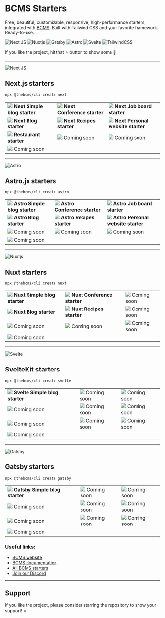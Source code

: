 # BCMS Starters

Free, beautiful, customizable, responsive, high-performance starters, integrated with [BCMS](https://github.com/bcms/cms).
Built with Tailwind CSS and your favorite framework. Ready-to-use.

![Next JS](https://img.shields.io/badge/Next-black?style=for-the-badge&logo=next.js&logoColor=white) ![Nuxtjs](https://img.shields.io/badge/Nuxt-002E3B?style=for-the-badge&logo=nuxtdotjs&logoColor=%2300DC82) ![Gatsby](https://img.shields.io/badge/Gatsby-%23663399.svg?style=for-the-badge&logo=gatsby&logoColor=white) ![Astro](https://img.shields.io/badge/astro-212227.svg?style=for-the-badge&logo=astro&logoColor=white) ![Svelte](https://img.shields.io/badge/svelte-%23f1413d.svg?style=for-the-badge&logo=svelte&logoColor=white) ![TailwindCSS](https://img.shields.io/badge/tailwindcss-%2338B2AC.svg?style=for-the-badge&logo=tailwind-css&logoColor=white)

If you like the project, hit that ⭐ button to show some 💛

---

![Next JS](https://img.shields.io/badge/Next-black?style=for-the-badge&logo=next.js&logoColor=white)

## Next.js starters

```bash
npx @thebcms/cli create next
```

|     |     |     |
| --- | --- | --- |
| [![](https://github.com/user-attachments/assets/ee443126-01b8-4a27-941a-f88984504f3c)](/next/simple-blog) **Next Simple blog starter** | [![](https://user-images.githubusercontent.com/15079459/274629022-0d402324-b0a5-4c26-b5a0-5f89aabaa31a.png)](/next/conference) **Next Conference starter** | [![](https://user-images.githubusercontent.com/15079459/274629056-f0baa4c5-d982-46df-91f9-89dd986c48a0.png)](/next/job-board) **Next Job board starter**
| [![](https://user-images.githubusercontent.com/15079459/274629077-cca186cb-b06a-46cf-8b8a-6f2f4efd03b0.png)](/next/blog) **Next Blog starter** | [![](https://user-images.githubusercontent.com/15079459/274629098-a135d9f1-b9ac-48ee-81d6-89d0b83a5f41.png)](/next/recipes) **Next Recipes starter** | [![](https://user-images.githubusercontent.com/15079459/274629159-764e33bc-83dd-487c-95ea-5224a9e263fb.png)](/next/personal) **Next Personal website starter**
| [![](https://user-images.githubusercontent.com/15079459/274629184-8ed30c1e-9001-48f3-8a39-b5276cbf7104.png)](/next/restaurant) **Restaurant starter** | [![](https://user-images.githubusercontent.com/15079459/274629203-68c2be61-fe6d-4b52-bca0-2f6201e73009.png)](#) Coming soon | [![](https://user-images.githubusercontent.com/15079459/274629127-89832762-1a00-4169-b8ef-13731325f81f.png)](#) Coming soon 
| [![](https://github.com/bcms/starters/assets/15079459/652d6e4f-5676-4ba6-ba36-13933ce76b37)](#) Coming soon |   |

---

![Astro](https://img.shields.io/badge/astro-212227.svg?style=for-the-badge&logo=astro&logoColor=white)

## Astro.js starters

```bash
npx @thebcms/cli create astro
```

|     |     |     |
| --- | --- | --- |
| [![](https://github.com/user-attachments/assets/ee443126-01b8-4a27-941a-f88984504f3c)](/astro/simple-blog) **Astro Simple blog starter** | [![](https://user-images.githubusercontent.com/15079459/274629022-0d402324-b0a5-4c26-b5a0-5f89aabaa31a.png)](/astro/conference) **Astro Conference starter** | [![](https://user-images.githubusercontent.com/15079459/274629056-f0baa4c5-d982-46df-91f9-89dd986c48a0.png)](/astro/job-board) **Astro Job board starter**
| [![](https://user-images.githubusercontent.com/15079459/274629077-cca186cb-b06a-46cf-8b8a-6f2f4efd03b0.png)](/astro/blog) **Astro Blog starter** | [![](https://user-images.githubusercontent.com/15079459/274629098-a135d9f1-b9ac-48ee-81d6-89d0b83a5f41.png)](/astro/recipes) **Astro Recipes starter** | [![](https://user-images.githubusercontent.com/15079459/274629159-764e33bc-83dd-487c-95ea-5224a9e263fb.png)](/astro/personal) **Astro Personal website starter**
| [![](https://user-images.githubusercontent.com/15079459/274629184-8ed30c1e-9001-48f3-8a39-b5276cbf7104.png)](#) Coming soon | [![](https://user-images.githubusercontent.com/15079459/274629203-68c2be61-fe6d-4b52-bca0-2f6201e73009.png)](#) Coming soon | [![](https://user-images.githubusercontent.com/15079459/274629127-89832762-1a00-4169-b8ef-13731325f81f.png)](#) Coming soon 
| [![](https://github.com/bcms/starters/assets/15079459/652d6e4f-5676-4ba6-ba36-13933ce76b37)](#) Coming soon |   |

---

![Nuxtjs](https://img.shields.io/badge/Nuxt-002E3B?style=for-the-badge&logo=nuxtdotjs&logoColor=%2300DC82)

## Nuxt starters

```bash
npx @thebcms/cli create nuxt
```

|     |     |     |
| --- | --- | --- |
| [![](https://github.com/user-attachments/assets/ee443126-01b8-4a27-941a-f88984504f3c)](/nuxt/simple-blog) **Nuxt Simple blog starter** | [![](https://user-images.githubusercontent.com/15079459/274629022-0d402324-b0a5-4c26-b5a0-5f89aabaa31a.png)](/nuxt/conference) **Nuxt Conference starter** | [![](https://user-images.githubusercontent.com/15079459/274629056-f0baa4c5-d982-46df-91f9-89dd986c48a0.png)](#) Coming soon
| [![](https://user-images.githubusercontent.com/15079459/274629077-cca186cb-b06a-46cf-8b8a-6f2f4efd03b0.png)](/nuxt/blog) **Nuxt Blog starter** | [![](https://user-images.githubusercontent.com/15079459/274629098-a135d9f1-b9ac-48ee-81d6-89d0b83a5f41.png)](/nuxt/recipes) **Nuxt Recipes starter** | [![](https://user-images.githubusercontent.com/15079459/274629159-764e33bc-83dd-487c-95ea-5224a9e263fb.png)](#) Coming soon
| [![](https://user-images.githubusercontent.com/15079459/274629184-8ed30c1e-9001-48f3-8a39-b5276cbf7104.png)](#) Coming soon | [![](https://user-images.githubusercontent.com/15079459/274629203-68c2be61-fe6d-4b52-bca0-2f6201e73009.png)](#) Coming soon | [![](https://user-images.githubusercontent.com/15079459/274629127-89832762-1a00-4169-b8ef-13731325f81f.png)](#) Coming soon 
| [![](https://github.com/bcms/starters/assets/15079459/652d6e4f-5676-4ba6-ba36-13933ce76b37)](#) Coming soon |   |

---

![Svelte](https://img.shields.io/badge/svelte-%23f1413d.svg?style=for-the-badge&logo=svelte&logoColor=white)

## SvelteKit starters

```bash
npx @thebcms/cli create svelte
```

|     |     |     |
| --- | --- | --- |
| [![](https://github.com/user-attachments/assets/ee443126-01b8-4a27-941a-f88984504f3c)](/svelte/simple-blog) **Svelte Simple blog starter** | [![](https://user-images.githubusercontent.com/15079459/274629022-0d402324-b0a5-4c26-b5a0-5f89aabaa31a.png)](#) Coming soon | [![](https://user-images.githubusercontent.com/15079459/274629056-f0baa4c5-d982-46df-91f9-89dd986c48a0.png)](#) Coming soon
| [![](https://user-images.githubusercontent.com/15079459/274629077-cca186cb-b06a-46cf-8b8a-6f2f4efd03b0.png)](#) Coming soon | [![](https://user-images.githubusercontent.com/15079459/274629098-a135d9f1-b9ac-48ee-81d6-89d0b83a5f41.png)](#) Coming soon | [![](https://user-images.githubusercontent.com/15079459/274629159-764e33bc-83dd-487c-95ea-5224a9e263fb.png)](#) Coming soon
| [![](https://user-images.githubusercontent.com/15079459/274629184-8ed30c1e-9001-48f3-8a39-b5276cbf7104.png)](#) Coming soon | [![](https://user-images.githubusercontent.com/15079459/274629203-68c2be61-fe6d-4b52-bca0-2f6201e73009.png)](#) Coming soon | [![](https://user-images.githubusercontent.com/15079459/274629127-89832762-1a00-4169-b8ef-13731325f81f.png)](#) Coming soon 
| [![](https://github.com/bcms/starters/assets/15079459/652d6e4f-5676-4ba6-ba36-13933ce76b37)](#) Coming soon |   |

---

![Gatsby](https://img.shields.io/badge/Gatsby-%23663399.svg?style=for-the-badge&logo=gatsby&logoColor=white)

## Gatsby starters

```bash
npx @thebcms/cli create gatsby
```

|     |     |     |
| --- | --- | --- |
| [![](https://github.com/user-attachments/assets/ee443126-01b8-4a27-941a-f88984504f3c)](/gatsby/simple-blog) **Gatsby Simple blog starter** | [![](https://user-images.githubusercontent.com/15079459/274629022-0d402324-b0a5-4c26-b5a0-5f89aabaa31a.png)](#) Coming soon | [![](https://user-images.githubusercontent.com/15079459/274629056-f0baa4c5-d982-46df-91f9-89dd986c48a0.png)](#) Coming soon
| [![](https://user-images.githubusercontent.com/15079459/274629077-cca186cb-b06a-46cf-8b8a-6f2f4efd03b0.png)](#) Coming soon | [![](https://user-images.githubusercontent.com/15079459/274629098-a135d9f1-b9ac-48ee-81d6-89d0b83a5f41.png)](#) Coming soon | [![](https://user-images.githubusercontent.com/15079459/274629159-764e33bc-83dd-487c-95ea-5224a9e263fb.png)](#) Coming soon
| [![](https://user-images.githubusercontent.com/15079459/274629184-8ed30c1e-9001-48f3-8a39-b5276cbf7104.png)](#) Coming soon | [![](https://user-images.githubusercontent.com/15079459/274629203-68c2be61-fe6d-4b52-bca0-2f6201e73009.png)](#) Coming soon | [![](https://user-images.githubusercontent.com/15079459/274629127-89832762-1a00-4169-b8ef-13731325f81f.png)](#) Coming soon 
| [![](https://github.com/bcms/starters/assets/15079459/652d6e4f-5676-4ba6-ba36-13933ce76b37)](#) Coming soon |   |

### Useful links:

-   [BCMS website](https://thebcms.com/)
-   [BCMS documentation](https://thebcms.com/docs/)
-   [All BCMS starters](https://thebcms.com/starters)
-   [Join our Discord](https://discord.com/invite/SYBY89ccaR)

---

## Support

If you like the project, please consider starring the repository to show your support! ⭐️
